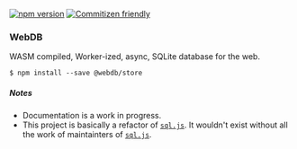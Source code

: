 [![npm version](https://img.shields.io/npm/v/@webdb/store.svg)](https://www.npmjs.com/@webdb/store)
[![Commitizen friendly](https://img.shields.io/badge/commitizen-friendly-brightgreen.svg)](http://commitizen.github.io/cz-cli/)

### WebDB

WASM compiled, Worker-ized, async, SQLite database for the web.

    $ npm install --save @webdb/store

##### Notes

- Documentation is a work in progress.
- This project is basically a refactor of [`sql.js`](https://github.com/kripken/sql.js/). It wouldn't exist without all the work of maintainters of [`sql.js`](https://github.com/kripken/sql.js/).
